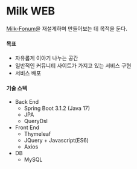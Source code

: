 # Milk WEB

[Milk-Fonum](https://github.com/KwonYH-sky/Milk-Fonum)을 재설계하며 만들어보는 데 목적을 둔다.

#### 목표
- 자유롭게 이야기 나누는 공간
- 일반적인 커뮤니티 사이트가 가지고 있는 서비스 구현
- 서비스 배포


#### 기술 스텍
- Back End
    - Spring Boot 3.1.2 (Java 17)
    - JPA
    - QueryDsl
- Front End
    - Thymeleaf
    - JQuery + Javascript(ES6)
    - Axios
- DB
    - MySQL

